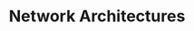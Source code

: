 ---
layout: default
title: Network Architectures
nav_order: 3.2
parent: MODULES
has_children: True
---